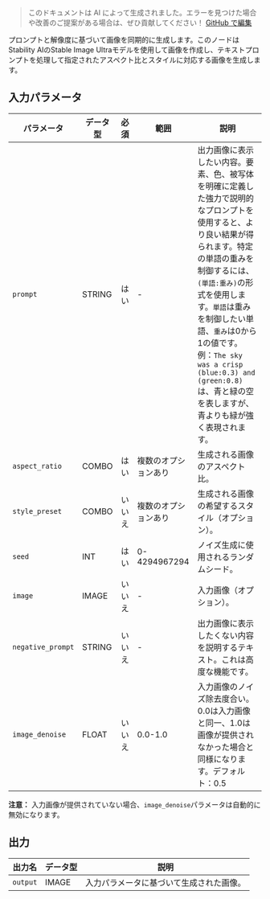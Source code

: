 > このドキュメントは AI によって生成されました。エラーを見つけた場合や改善のご提案がある場合は、ぜひ貢献してください！ [GitHub で編集](https://github.com/Comfy-Org/embedded-docs/blob/main/comfyui_embedded_docs/docs/StabilityStableImageUltraNode/ja.md)

プロンプトと解像度に基づいて画像を同期的に生成します。このノードはStability AIのStable Image Ultraモデルを使用して画像を作成し、テキストプロンプトを処理して指定されたアスペクト比とスタイルに対応する画像を生成します。

## 入力パラメータ

| パラメータ | データ型 | 必須 | 範囲 | 説明 |
|-----------|-----------|----------|-------|-------------|
| `prompt` | STRING | はい | - | 出力画像に表示したい内容。要素、色、被写体を明確に定義した強力で説明的なプロンプトを使用すると、より良い結果が得られます。特定の単語の重みを制御するには、`(単語:重み)`の形式を使用します。`単語`は重みを制御したい単語、`重み`は0から1の値です。例：`The sky was a crisp (blue:0.3) and (green:0.8)`は、青と緑の空を表しますが、青よりも緑が強く表現されます。 |
| `aspect_ratio` | COMBO | はい | 複数のオプションあり | 生成される画像のアスペクト比。 |
| `style_preset` | COMBO | いいえ | 複数のオプションあり | 生成される画像の希望するスタイル（オプション）。 |
| `seed` | INT | はい | 0-4294967294 | ノイズ生成に使用されるランダムシード。 |
| `image` | IMAGE | いいえ | - | 入力画像（オプション）。 |
| `negative_prompt` | STRING | いいえ | - | 出力画像に表示したくない内容を説明するテキスト。これは高度な機能です。 |
| `image_denoise` | FLOAT | いいえ | 0.0-1.0 | 入力画像のノイズ除去度合い。0.0は入力画像と同一、1.0は画像が提供されなかった場合と同様になります。デフォルト：0.5 |

**注意：** 入力画像が提供されていない場合、`image_denoise`パラメータは自動的に無効になります。

## 出力

| 出力名 | データ型 | 説明 |
|-------------|-----------|-------------|
| `output` | IMAGE | 入力パラメータに基づいて生成された画像。 |

